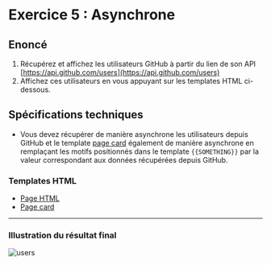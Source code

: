 # Exercice 5 : Asynchrone

## Enoncé

1. Récupérez et affichez les utilisateurs GitHub à partir du lien de son API [https://api.github.com/users](https://api.github.com/users)
2. Affichez ces utilisateurs en vous appuyant sur les templates HTML ci-dessous.

## Spécifications techniques

- Vous devez récupérer de manière asynchrone les utilisateurs depuis GitHub et le template [page card](./ressources/exercice5-user-card.html) également de manière asynchrone en remplaçant les motifs positionnés dans le template `{{SOMETHING}}` par la valeur correspondant aux données récupérées depuis GitHub.

### Templates HTML

- [Page HTML](./ressources/exercice5-home.html)
- [Page card](./ressources/exercice5-user-card.html)

---

### Illustration du résultat final

![users](./img/mockup-ex5.png)